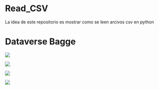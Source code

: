 # Read_CSV
La idea de este repositorio es mostrar como se leen arcivos csv en python
# Dataverse Bagge
<a href="https://www.doi.org/doi:10.80051/data1081"><img src="https://img.shields.io/badge/Dataverse DOI-doi:10.80051/data1081-blue"></a>


[![](<https://img.shields.io/badge/Dataverse-doi:10.80051/data1081-blue>)](https://www.doi.org/doi:10.80051/data1081)

[![](<https://img.shields.io/badge/Dataverse DOI-doi:10.34810/data498-yellow>)](https://www.doi.org/doi:10.34810/data498)

[![](<https://img.shields.io/badge/CORA.RDR-doi:10.34810/data498-yellow>)](https://dataverse.csuc.cat/dataset.xhtml?persistentId=doi:10.34810/data498)
